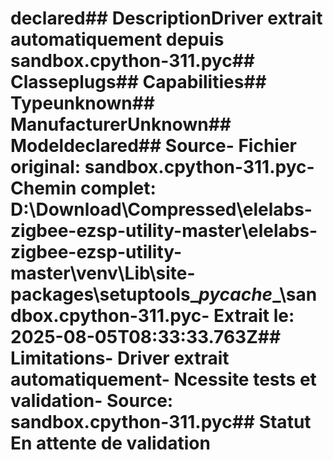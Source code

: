 # declared##  DescriptionDriver extrait automatiquement depuis sandbox.cpython-311.pyc##  Classeplugs##  Capabilities##  Typeunknown##  ManufacturerUnknown##  Modeldeclared##  Source- **Fichier original**: sandbox.cpython-311.pyc- **Chemin complet**: D:\Download\Compressed\elelabs-zigbee-ezsp-utility-master\elelabs-zigbee-ezsp-utility-master\venv\Lib\site-packages\setuptools\__pycache__\sandbox.cpython-311.pyc- **Extrait le**: 2025-08-05T08:33:33.763Z##  Limitations- Driver extrait automatiquement- Ncessite tests et validation- Source: sandbox.cpython-311.pyc##  Statut En attente de validation